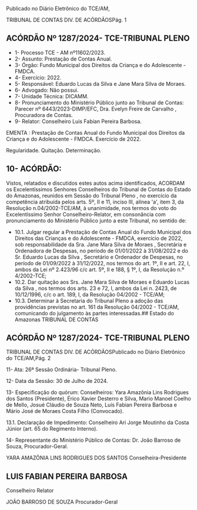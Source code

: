Publicado  no  Diário  Eletrônico do TCE/AM,

TRIBUNAL DE CONTAS DIV. DE ACÓRDÃOSPág. 1

## ACÓRDÃO Nº 1287/2024- TCE-TRIBUNAL PLENO

- 1- Processo TCE - AM nº11602/2023.
- 2- Assunto: Prestação de Contas Anual.
- 3- Órgão: Fundo Municipal dos Direitos da Criança e do Adolescente - FMDCA.
- 4- Exercício: 2022.
- 5- Responsável: Eduardo Lucas da Silva e Jane Mara Silva de Moraes.
- 6- Advogado: Não possui.
- 7- Unidade Técnica: DICAMM.
- 8- Pronunciamento  do  Ministério  Público  junto  ao  Tribunal  de  Contas: Parecer  nº 6443/2023-DIMP/EFC, Dra. Evelyn Freire de Carvalho , Procuradora de Contas.
- 9- Relator: Conselheiro Luis Fabian Pereira Barbosa.

EMENTA : Prestação  de  Contas  Anual  do  Fundo Municipal dos Direitos da Criança e do Adolescente - FMDCA. Exercício de 2022.

Regularidade. Quitação. Determinação.

## 10-  ACÓRDÃO:

Vistos, relatados e discutidos estes autos acima identificados, ACORDAM os Excelentíssimos Senhores Conselheiros do Tribunal de Contas do Estado do Amazonas, reunidos em Sessão do Tribunal Pleno , no exercício da competência atribuída pelos arts. 5º, II e 11, inciso III, alínea 'a', item 3, da Resolução n.04/2002-TCE/AM, à unanimidade, nos termos do voto do Excelentíssimo Senhor Conselheiro-Relator, em consonância com pronunciamento do Ministério Público junto a este Tribunal, no sentido de:

- 10.1. Julgar regular a Prestação de Contas Anual do Fundo Municipal dos Direitos das Crianças e do Adolescente - FMDCA, exercício de 2022, sob responsabilidade da Sra. Jane Mara Silva de Moraes ,  Secretária e Ordenadora de Despesas, no período de 01/01/2022 à 31/08/2022 e do Sr. Eduardo Lucas da Silva , Secretário e Ordenador de Despesas, no período de 01/09/2022 à 31/12/2022, nos termos do art. 1º, II e art. 22,  I,  ambos  da  Lei  nº  2.423/96  c/c  art.  5º,  II  e  188,  §  1º,  I,  da Resolução n.º 4/2002-TCE;
- 10.2. Dar quitação aos Srs. Jane Mara Silva de Moraes e Eduardo Lucas da Silva ,  nos  termos  dos  arts.  23  e  72,  I,  ambos  da  Lei  n.  2423,  de 10/12/1996, c/c o art. 189, I, da Resolução 04/2002 - TCE/AM;
- 10.3. Determinar à Secretaria do Tribunal Pleno a adoção das providências previstas  no  art.  161  da  Resolução  04/2002  -  TCE/AM,  comunicando do julgamento às partes interessadas.## Estado do Amazonas TRIBUNAL DE CONTAS

## ACÓRDÃO Nº 1287/2024- TCE-TRIBUNAL PLENO

TRIBUNAL DE CONTAS DIV. DE ACÓRDÃOSPublicado  no  Diário  Eletrônico do TCE/AM,Pág. 2

11-  Ata: 26ª Sessão Ordinária- Tribunal Pleno.

12-  Data da Sessão: 30 de Julho de 2024.

13-  Especificação  do  quórum: Conselheiros:  Yara  Amazônia  Lins  Rodrigues  dos Santos  (Presidente),  Érico  Xavier  Desterro  e  Silva,  Mario  Manoel  Coelho  de  Mello, Josué Cláudio de Souza Neto, Luís Fabian Pereira Barbosa e Mário José de Moraes Costa Filho (Convocado).

13.1. Declaração de Impedimento: Conselheiro Ari Jorge Moutinho da Costa Júnior (art. 65 do Regimento Interno).

14-  Representante  do  Ministério  Público  de  Contas: Dr.  João  Barroso  de  Souza, Procurador-Geral.

YARA AMAZÔNIA LINS RODRIGUES DOS SANTOS Conselheira-Presidente

## LUIS FABIAN PEREIRA BARBOSA

Conselheiro Relator

JOÃO BARROSO DE SOUZA Procurador-Geral